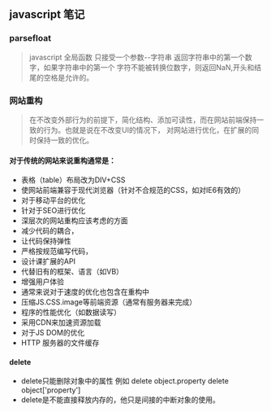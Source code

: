 ## javascript 笔记
### parsefloat 
> javascript 全局函数 只接受一个参数--字符串 返回字符串中的第一个数字，如果字符串中的第一个
字符不能被转换位数字，则返回NaN,开头和结尾的空格是允许的。
### 网站重构
> 在不改变外部行为的前提下，简化结构、添加可读性，而在网站前端保持一致的行为。也就是说在不改变UI的情况下， 对网站进行优化，在扩展的同时保持一致的优化。
#### 对于传统的网站来说重构通常是：
* 表格（table）布局改为DIV+CSS
* 使网站前端兼容于现代浏览器（针对不合规范的CSS，如对IE6有效的）
* 对于移动平台的优化
* 针对于SEO进行优化
* 深层次的网站重构应该考虑的方面
* 减少代码的耦合，
* 让代码保持弹性
* 严格按规范编写代码，
* 设计课扩展的API
* 代替旧有的框架、语言（如VB）
* 增强用户体验
* 通常来说对于速度的优化也包含在重构中
* 压缩JS.CSS.image等前端资源（通常有服务器来完成）
* 程序的性能优化（如数据读写）
* 采用CDN来加速资源加载
* 对于JS DOM的优化
* HTTP 服务器的文件缓存
#### delete 
* delete只能删除对象中的属性 
  例如 delete object.property
    delete  object['property']
* delete是不能直接释放内存的，他只是间接的中断对象的使用。